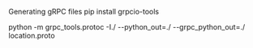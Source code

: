 Generating gRPC files
pip install grpcio-tools

python -m grpc_tools.protoc -I./ --python_out=./ --grpc_python_out=./ location.proto
